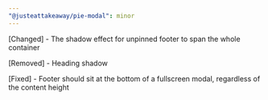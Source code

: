 ```yaml
---
"@justeattakeaway/pie-modal": minor
---
```

[Changed] - The shadow effect for unpinned footer to span the whole container

[Removed] - Heading shadow 

[Fixed] - Footer should sit at the bottom of a fullscreen modal, regardless of the content height
